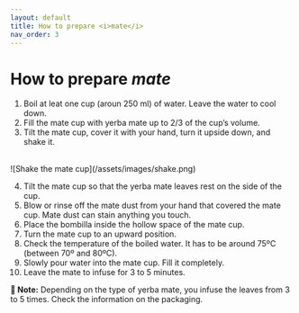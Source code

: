 ```yaml
---
layout: default
title: How to prepare <i>mate</i>
nav_order: 3
---
```


# How to prepare *mate*

1. Boil at leat one cup (aroun 250 ml) of water. Leave the water to cool down. 
2. Fill the mate cup with yerba mate up to 2/3 of the cup’s volume.
3. Tilt the mate cup, cover it with your hand, turn it upside down, and shake it.
   
<br>
![Shake the mate cup](/assets/images/shake.png)
<br>

4. Tilt the mate cup so that the yerba mate leaves rest on the side of the cup.
5. Blow or rinse off the mate dust from your hand that covered the mate cup. Mate dust can stain anything you touch.
6. Place the bombilla inside the hollow space of the mate cup.
7. Turn the mate cup to an upward position.
8. Check the temperature of the boiled water. It has to be around 75ºC (between 70º and 80ºC).
9. Slowly pour water into the mate cup. Fill it completely.
10.  Leave the mate to infuse for 3 to 5 minutes.

**📝 Note:** Depending on the type of yerba mate, you infuse the leaves from 3 to 5 times. Check the information on the packaging.